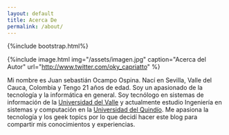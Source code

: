 ```yaml
---
layout: default
title: Acerca De
permalink: /about/
---
```

{%include bootstrap.html%}

{%include image.html img="/assets/imagen.jpg" caption="Acerca del Autor" url="http://www.twitter.com/oky_capriatto" %}

Mi nombre es Juan sebastián Ocampo Ospina. Nací en Sevilla, Valle del Cauca, Colombia y Tengo 21 años de edad. Soy un apasionado de la
tecnología y la informática en general. Soy tecnólogo en sistemas de información de la [Universidad del Valle](http://www.univalle.edu.co/)
y actualmente estudio Ingeniería en sistemas y computación en la [Universidad del Quindío](http://www.uniquindio.edu.co/). Me apasiona la
tecnología y los geek topics por lo que decidí hacer este blog para compartir mis conocimientos y experiencias.

